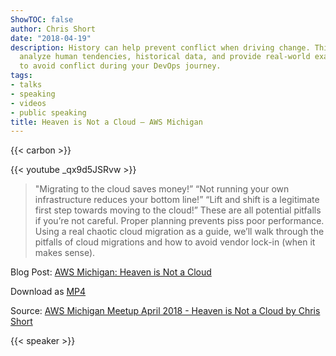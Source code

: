 ```yaml
---
ShowTOC: false
author: Chris Short
date: "2018-04-19"
description: History can help prevent conflict when driving change. This talk will
  analyze human tendencies, historical data, and provide real-world examples of how
  to avoid conflict during your DevOps journey.
tags:
- talks
- speaking
- videos
- public speaking
title: Heaven is Not a Cloud — AWS Michigan
---
```


{{< carbon >}}

{{< youtube _qx9d5JSRvw >}}

> "Migrating to the cloud saves money!” “Not running your own infrastructure reduces your bottom line!” “Lift and shift is a legitimate first step towards moving to the cloud!” These are all potential pitfalls if you’re not careful. Proper planning prevents piss poor performance. Using a real chaotic cloud migration as a guide, we’ll walk through the pitfalls of cloud migrations and how to avoid vendor lock-in (when it makes sense).

Blog Post: [AWS Michigan: Heaven is Not a Cloud](/aws-michigan-heaven-is-not-a-cloud/)

Download as [MP4](https://archive.org/details/aws-michigan-meetup-april-2018-heaven-is-not-a-cloud-by-chris-short)

Source: [AWS Michigan Meetup April 2018 - Heaven is Not a Cloud by Chris Short](https://youtu.be/_qx9d5JSRvw)

{{< speaker >}}

